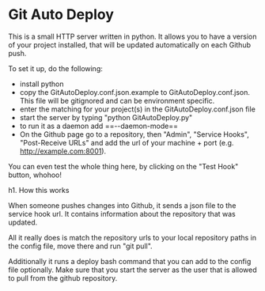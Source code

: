 # Git Auto Deploy

This is a small HTTP server written in python. It allows you to have a version of your project installed,
that will be updated automatically on each Github push.

To set it up, do the following:
* install python
* copy the GitAutoDeploy.conf.json.example to GitAutoDeploy.conf.json. This file will be gitignored and can be environment specific.
* enter the matching for your project(s) in the GitAutoDeploy.conf.json file
* start the server by typing "python GitAutoDeploy.py" 
* to run it as a daemon add ==--daemon-mode==
* On the Github page go to a repository, then "Admin", "Service Hooks", 
"Post-Receive URLs" and add the url of your machine + port (e.g. http://example.com:8001).

You can even test the whole thing here, by clicking on the "Test Hook" button, whohoo!

h1. How this works

When someone pushes changes into Github, it sends a json file to the service hook url. 
It contains information about the repository that was updated.

All it really does is match the repository urls to your local repository paths in the config file, 
move there and run "git pull".


Additionally it runs a deploy bash command that you can add to the config file optionally.
Make sure that you start the server as the user that is allowed to pull from the github repository.
